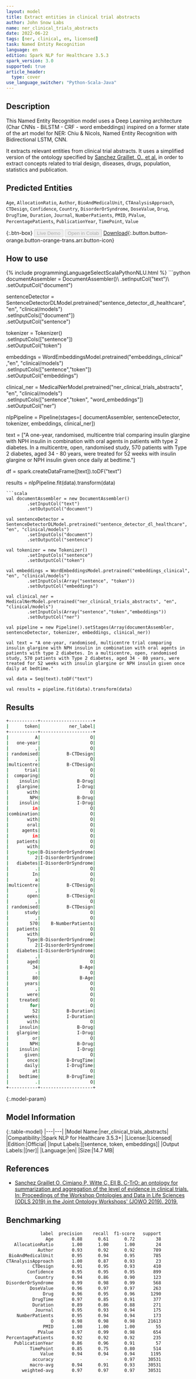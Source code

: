 ```yaml
---
layout: model
title: Extract entities in clinical trial abstracts
author: John Snow Labs
name: ner_clinical_trials_abstracts
date: 2022-06-22
tags: [ner, clinical, en, licensed]
task: Named Entity Recognition
language: en
edition: Spark NLP for Healthcare 3.5.3
spark_version: 3.0
supported: true
article_header:
  type: cover
use_language_switcher: "Python-Scala-Java"
---
```


## Description

This Named Entity Recognition model uses a Deep Learning architecture (Char CNNs - BiLSTM - CRF - word embeddings) inspired on a former state of the art model for NER: Chiu & Nicols, Named Entity Recognition with Bidirectional LSTM, CNN.

It extracts relevant entities from clinical trial abstracts. It uses a simplified version of the ontology specified by [Sanchez Graillet, O., et al.](https://pub.uni-bielefeld.de/record/2939477) in order to extract concepts related to trial design, diseases, drugs, population, statistics and publication.

## Predicted Entities

`Age`, `AllocationRatio`, `Author`, `BioAndMedicalUnit`, `CTAnalysisApproach`, `CTDesign`, `Confidence`, `Country`, `DisorderOrSyndrome`, `DoseValue`, `Drug`, `DrugTime`, `Duration`, `Journal`, `NumberPatients`, `PMID`, `PValue`, `PercentagePatients`, `PublicationYear`, `TimePoint`, `Value`

{:.btn-box}
<button class="button button-orange" disabled>Live Demo</button>
<button class="button button-orange" disabled>Open in Colab</button>
[Download](https://s3.amazonaws.com/auxdata.johnsnowlabs.com/clinical/models/ner_clinical_trials_abstracts_en_3.5.3_3.0_1655911616789.zip){:.button.button-orange.button-orange-trans.arr.button-icon}

## How to use



<div class="tabs-box" markdown="1">
{% include programmingLanguageSelectScalaPythonNLU.html %}
```python
documentAssembler = DocumentAssembler()\
        .setInputCol("text")\
        .setOutputCol("document")
        
sentenceDetector = SentenceDetectorDLModel.pretrained("sentence_detector_dl_healthcare", "en", "clinical/models")\
        .setInputCols(["document"])\
        .setOutputCol("sentence")

tokenizer = Tokenizer()\
        .setInputCols(["sentence"])\
        .setOutputCol("token")

embeddings = WordEmbeddingsModel.pretrained("embeddings_clinical" ,"en", "clinical/models")\
        .setInputCols(["sentence","token"])\
        .setOutputCol("embeddings")

clinical_ner = MedicalNerModel.pretrained("ner_clinical_trials_abstracts", "en", "clinical/models")\
        .setInputCols(["sentence","token", "word_embeddings"])\
        .setOutputCol("ner")

nlpPipeline = Pipeline(stages=[
        documentAssembler,
        sentenceDetector,
        tokenizer,
        embeddings,
        clinical_ner])

text = ["A one-year, randomised, multicentre trial comparing insulin glargine with NPH insulin in combination with oral agents in patients with type 2 diabetes. In a multicentre, open, randomised study, 570 patients with Type 2 diabetes, aged 34 - 80 years, were treated for 52 weeks with insulin glargine or NPH insulin given once daily at bedtime."]

df = spark.createDataFrame([text]).toDF("text")

results = nlpPipeline.fit(data).transform(data)
```
```scala
val documentAssembler = new DocumentAssembler()
        .setInputCol("text")
        .setOutputCol("document")

val sentenceDetector = SentenceDetectorDLModel.pretrained("sentence_detector_dl_healthcare", "en", "clinical/models")
        .setInputCols("document")
        .setOutputCol("sentence")

val tokenizer = new Tokenizer()
        .setInputCols("sentence")
        .setOutputCol("token")

val embeddings = WordEmbeddingsModel.pretrained("embeddings_clinical", "en", "clinical/models")
        .setInputCols(Array("sentence", "token"))
        .setOutputCol("embeddings")

val clinical_ner = MedicalNerModel.pretrained("ner_clinical_trials_abstracts", "en", "clinical/models")
        .setInputCols(Array("sentence","token","embeddings"))
        .setOutputCol("ner")

val pipeline = new Pipeline().setStages(Array(documentAssembler, sentenceDetector, tokenizer, embeddings, clinical_ner))

val text = "A one-year, randomised, multicentre trial comparing insulin glargine with NPH insulin in combination with oral agents in patients with type 2 diabetes. In a multicentre, open, randomised study, 570 patients with Type 2 diabetes, aged 34 - 80 years, were treated for 52 weeks with insulin glargine or NPH insulin given once daily at bedtime."

val data = Seq(text).toDF("text")

val results = pipeline.fit(data).transform(data)
```
</div>

## Results

```bash
+-----------+--------------------+
|      token|           ner_label|
+-----------+--------------------+
|          A|                   O|
|   one-year|                   O|
|          ,|                   O|
| randomised|          B-CTDesign|
|          ,|                   O|
|multicentre|          B-CTDesign|
|      trial|                   O|
|  comparing|                   O|
|    insulin|              B-Drug|
|   glargine|              I-Drug|
|       with|                   O|
|        NPH|              B-Drug|
|    insulin|              I-Drug|
|         in|                   O|
|combination|                   O|
|       with|                   O|
|       oral|                   O|
|     agents|                   O|
|         in|                   O|
|   patients|                   O|
|       with|                   O|
|       type|B-DisorderOrSyndrome|
|          2|I-DisorderOrSyndrome|
|   diabetes|I-DisorderOrSyndrome|
|          .|                   O|
|         In|                   O|
|          a|                   O|
|multicentre|          B-CTDesign|
|          ,|                   O|
|       open|          B-CTDesign|
|          ,|                   O|
| randomised|          B-CTDesign|
|      study|                   O|
|          ,|                   O|
|        570|    B-NumberPatients|
|   patients|                   O|
|       with|                   O|
|       Type|B-DisorderOrSyndrome|
|          2|I-DisorderOrSyndrome|
|   diabetes|I-DisorderOrSyndrome|
|          ,|                   O|
|       aged|                   O|
|         34|               B-Age|
|          -|                   O|
|         80|               B-Age|
|      years|                   O|
|          ,|                   O|
|       were|                   O|
|    treated|                   O|
|        for|                   O|
|         52|          B-Duration|
|      weeks|          I-Duration|
|       with|                   O|
|    insulin|              B-Drug|
|   glargine|              I-Drug|
|         or|                   O|
|        NPH|              B-Drug|
|    insulin|              I-Drug|
|      given|                   O|
|       once|          B-DrugTime|
|      daily|          I-DrugTime|
|         at|                   O|
|    bedtime|          B-DrugTime|
|          .|                   O|
+-----------+--------------------+
```

{:.model-param}
## Model Information

{:.table-model}
|---|---|
|Model Name:|ner_clinical_trials_abstracts|
|Compatibility:|Spark NLP for Healthcare 3.5.3+|
|License:|Licensed|
|Edition:|Official|
|Input Labels:|[sentence, token, embeddings]|
|Output Labels:|[ner]|
|Language:|en|
|Size:|14.7 MB|

## References

- [Sanchez Graillet O, Cimiano P, Witte C, Ell B. C-TrO: an ontology for summarization and aggregation of the level of evidence in clinical trials. In: Proceedings of the Workshop Ontologies and Data in Life Sciences (ODLS 2019) in the Joint Ontology Workshops' (JOWO 2019). 2019.](https://pub.uni-bielefeld.de/record/2939477)

## Benchmarking

```bash
             label  precision    recall  f1-score   support
               Age       0.88      0.61      0.72        38
   AllocationRatio       1.00      1.00      1.00        24
            Author       0.93      0.92      0.92       789
 BioAndMedicalUnit       0.95      0.94      0.95       785
CTAnalysisApproach       1.00      0.87      0.93        23
          CTDesign       0.91      0.95      0.93       410
        Confidence       0.95      0.95      0.95       899
           Country       0.94      0.86      0.90       123
DisorderOrSyndrome       0.99      0.98      0.99       568
         DoseValue       0.96      0.97      0.97       263
              Drug       0.96      0.95      0.96      1290
          DrugTime       0.97      0.85      0.91       377
          Duration       0.89      0.86      0.88       271
           Journal       0.95      0.93      0.94       175
    NumberPatients       0.95      0.94      0.94       173
                 O       0.98      0.98      0.98     21613
              PMID       1.00      1.00      1.00        55
            PValue       0.97      0.99      0.98       654
PercentagePatients       0.92      0.92      0.92       235
   PublicationYear       0.86      0.96      0.91        57
         TimePoint       0.85      0.75      0.80       514
             Value       0.94      0.94      0.94      1195
          accuracy          -         -      0.97     30531
         macro-avg       0.94      0.91      0.93     30531
      weighted-avg       0.97      0.97      0.97     30531
```
